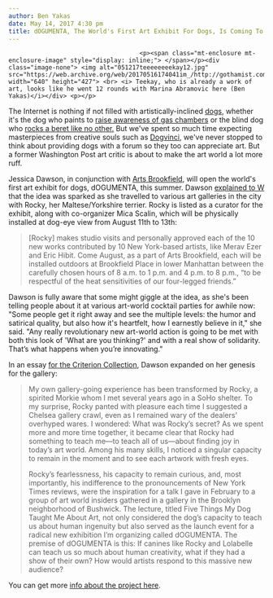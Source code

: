 ```yaml
---
author: Ben Yakas
date: May 14, 2017 4:30 pm
title: dOGUMENTA, The World's First Art Exhibit For Dogs, Is Coming To NYC This Summer
---
```


	
										<p><span class="mt-enclosure mt-enclosure-image" style="display: inline;"> </span></p><div class="image-none"> <img alt="051217teeeeeeeekay12.jpg" src="https://web.archive.org/web/20170516174041im_/http://gothamist.com/attachments/byakas/051217teeeeeeeekay12.jpg" width="640" height="427"> <br> <i> Teekay, who is already a work of art, looks like he went 12 rounds with Marina Abramovic here (Ben Yakas)</i></div> <p></p>

<p>The Internet is nothing if not filled with artistically-inclined <a href="https://web.archive.org/web/20170516174041/http://gothamist.com/tags/dogs">dogs</a>, whether it&apos;s the dog who paints to <a href="https://web.archive.org/web/20170516174041/https://www.youtube.com/watch?v=czprMfYFZ_0">raise awareness of gas chambers</a> or the blind dog who <a href="https://web.archive.org/web/20170516174041/https://www.youtube.com/watch?v=TJbsVFX3eUM">rocks a beret like no other.</a> But we&apos;ve spent so much time expecting masterpieces from creative souls such as <a href="https://web.archive.org/web/20170516174041/https://www.youtube.com/watch?v=OcL8vZVjAZA">Dogvinci</a>, we&apos;ve never stopped to think about providing dogs with a forum so they too can appreciate art. But a former Washington Post art critic is about to make the art world a lot more ruff.</p>

<p>Jessica Dawson, in conjunction with <a href="https://web.archive.org/web/20170516174041/http://www.artsbrookfield.com/event/dogumenta/">Arts Brookfield</a>, will open the world&apos;s first art exhibit for dogs, dOGUMENTA, this summer. Dawson <a href="https://web.archive.org/web/20170516174041/http://www.wmagazine.com/story/dogumenta-art-exhibition-for-dogs-brookfield-place">explained to W</a> that the idea was sparked as she travelled to various art galleries in the city with Rocky, her Maltese/Yorkshire terrier. Rocky is listed as a curator for the exhibit, along with co-organizer Mica Scalin, which will be physically installed at dog-eye view from August 11th to 13th:</p>

<blockquote>[Rocky] makes studio visits and personally approved each of the 10 new works contributed by 10 New York-based artists, like Merav Ezer and Eric Hibit. Come August, as a part of Arts Brookfield, each will be installed outdoors at Brookfield Place in lower Manhattan between the carefully chosen hours of 8 a.m. to 1 p.m. and 4 p.m. to 8 p.m., &#x201C;to be respectful of the heat sensitivities of our four-legged friends.&#x201D;</blockquote>

<p>Dawson is fully aware that some might giggle at the idea, as she&apos;s been telling people about it at various art-world cocktail parties for awhile now: &quot;Some people get it right away and see the multiple levels: the humor and satirical quality, but also how it&apos;s heartfelt, how I earnestly believe in it,&quot; she said. &quot;Any really revolutionary new art-world action is going to be met with both this look of &apos;What are you thinking?&apos; and with a real show of solidarity. That&#x2019;s what happens when you&#x2019;re innovating.&quot;</p>

<p>In an essay <a href="https://web.archive.org/web/20170516174041/https://www.criterion.com/current/posts/3968-art-of-a-dog">for the Criterion Collection</a>, Dawson expanded on her genesis for the gallery:</p>

<blockquote>My own gallery-going experience has been transformed by Rocky, a spirited Morkie whom I met several years ago in a SoHo shelter. To my surprise, Rocky panted with pleasure each time I suggested a Chelsea gallery crawl, even as I remained wary of the dealers&#x2019; overhyped wares. I wondered: What was Rocky&#x2019;s secret? As we spent more and more time together, it became clear that Rocky had something to teach me&#x2014;to teach all of us&#x2014;about finding joy in today&#x2019;s art world. Among his many skills, I noticed a singular capacity to remain in the moment and to see each artwork with fresh eyes.

<p>Rocky&#x2019;s fearlessness, his capacity to remain curious, and, most importantly, his indifference to the pronouncements of New York Times reviews, were the inspiration for a talk I gave in February to a group of art world insiders gathered in a gallery in the Brooklyn neighborhood of Bushwick. The lecture, titled Five Things My Dog Taught Me About Art, not only considered the dog&#x2019;s capacity to teach us about human ingenuity but also served as the launch event for a radical new exhibition I&#x2019;m organizing called dOGUMENTA. The premise of dOGUMENTA is this: If canines like Rocky and Lolabelle can teach us so much about human creativity, what if they had a show of their own? How would artists respond to this massive new audience?</p></blockquote><p></p>

<p>You can get more <a href="https://web.archive.org/web/20170516174041/http://www.dogumenta.org/">info about the project here</a>.</p>					
										
									
				